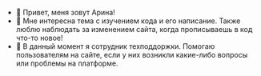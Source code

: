 - 👋 Привет, меня зовут Арина!
- 👀 Мне интересна тема с изучением кода и его написание. Также люблю наблюдать за изменением сайта, когда прописываешь в код что-то новое!
- 💼 В данный момент я сотрудник техподдоржки. Помогаю пользователям на сайте, если у них возникли какие-либо вопросы или проблемы на платформе.

<!---
ArinaKrich/ArinaKrich is a ✨ special ✨ repository because its `README.md` (this file) appears on your GitHub profile.
You can click the Preview link to take a look at your changes.
--->
